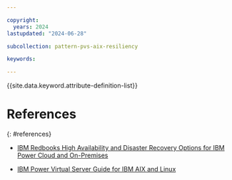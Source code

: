 ```yaml
---

copyright:
  years: 2024
lastupdated: "2024-06-28"

subcollection: pattern-pvs-aix-resiliency

keywords:

---
```


{{site.data.keyword.attribute-definition-list}}

# References
{: #references}

- [IBM Redbooks High Availability and Disaster Recovery Options for IBM Power Cloud and On-Premises](https://www.redbooks.ibm.com/redpapers/pdfs/redp5656.pdf)

- [IBM Power Virtual Server Guide for IBM AIX and Linux](https://www.redbooks.ibm.com/redbooks/pdfs/sg248512.pdf)
